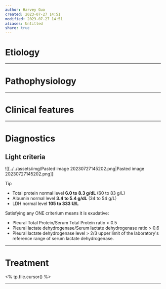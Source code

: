 ```yaml
---
author: Harvey Guo
created: 2023-07-27 14:51
modified: 2023-07-27 14:51
aliases: Untitled
share: true
---
```

# Etiology


---
# Pathophysiology


---
# Clinical features


---
# Diagnostics
## Light criteria
![[../../assets/img/Pasted image 20230727145202.png|Pasted image 20230727145202.png]]
>[!tip] 
>- Total protein normal level **6.0 to 8.3 g/dL** (60 to 83 g/L)
>- Albumin normal level **3.4 to 5.4 g/dL** (34 to 54 g/L)
>- LDH normal level **105 to 333 U/L**

Satisfying any ONE criterium means it is exudative:
- Pleural Total Protein/Serum Total Protein ratio > 0.5
- Pleural lactate dehydrogenase/Serum lactate dehydrogenase ratio > 0.6
- Pleural lactate dehydrogenase level > 2/3 upper limit of the laboratory's reference range of serum lactate dehydrogenase.

---
# Treatment
<% tp.file.cursor() %>

---
